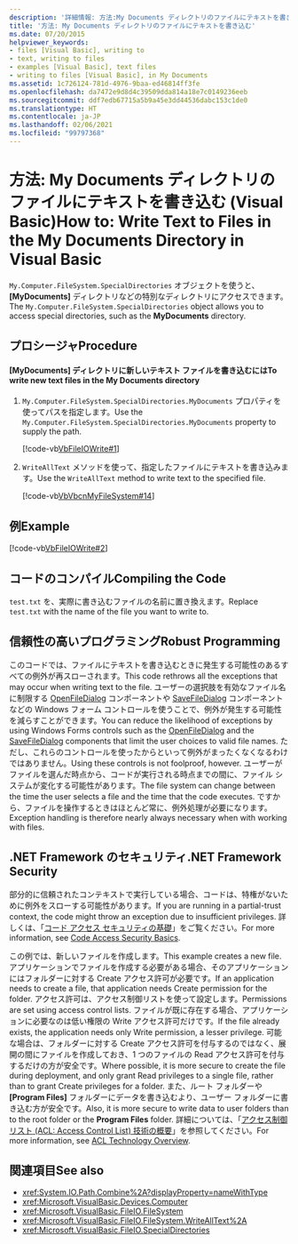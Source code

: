 ```yaml
---
description: '詳細情報: 方法:My Documents ディレクトリのファイルにテキストを書き込む (Visual Basic)'
title: '方法: My Documents ディレクトリのファイルにテキストを書き込む'
ms.date: 07/20/2015
helpviewer_keywords:
- files [Visual Basic], writing to
- text, writing to files
- examples [Visual Basic], text files
- writing to files [Visual Basic], in My Documents
ms.assetid: 1c726124-781d-4976-9baa-ed46814ff3fe
ms.openlocfilehash: da7472e9d8d4c39509dda814a18e7c0149236eeb
ms.sourcegitcommit: ddf7edb67715a5b9a45e3dd44536dabc153c1de0
ms.translationtype: HT
ms.contentlocale: ja-JP
ms.lasthandoff: 02/06/2021
ms.locfileid: "99797368"
---
```

# <a name="how-to-write-text-to-files-in-the-my-documents-directory-in-visual-basic"></a><span data-ttu-id="5a761-103">方法: My Documents ディレクトリのファイルにテキストを書き込む (Visual Basic)</span><span class="sxs-lookup"><span data-stu-id="5a761-103">How to: Write Text to Files in the My Documents Directory in Visual Basic</span></span>

<span data-ttu-id="5a761-104">`My.Computer.FileSystem.SpecialDirectories` オブジェクトを使うと、**[MyDocuments]** ディレクトリなどの特別なディレクトリにアクセスできます。</span><span class="sxs-lookup"><span data-stu-id="5a761-104">The `My.Computer.FileSystem.SpecialDirectories` object allows you to access special directories, such as the **MyDocuments** directory.</span></span>  
  
## <a name="procedure"></a><span data-ttu-id="5a761-105">プロシージャ</span><span class="sxs-lookup"><span data-stu-id="5a761-105">Procedure</span></span>  
  
#### <a name="to-write-new-text-files-in-the-my-documents-directory"></a><span data-ttu-id="5a761-106">[MyDocuments] ディレクトリに新しいテキスト ファイルを書き込むには</span><span class="sxs-lookup"><span data-stu-id="5a761-106">To write new text files in the My Documents directory</span></span>  
  
1. <span data-ttu-id="5a761-107">`My.Computer.FileSystem.SpecialDirectories.MyDocuments` プロパティを使ってパスを指定します。</span><span class="sxs-lookup"><span data-stu-id="5a761-107">Use the `My.Computer.FileSystem.SpecialDirectories.MyDocuments` property to supply the path.</span></span>  
  
     [!code-vb[VbFileIOWrite#1](~/samples/snippets/visualbasic/VS_Snippets_VBCSharp/VbFileIOWrite/VB/Class1.vb#1)]  
  
2. <span data-ttu-id="5a761-108">`WriteAllText` メソッドを使って、指定したファイルにテキストを書き込みます。</span><span class="sxs-lookup"><span data-stu-id="5a761-108">Use the `WriteAllText` method to write text to the specified file.</span></span>  
  
     [!code-vb[VbVbcnMyFileSystem#14](~/samples/snippets/visualbasic/VS_Snippets_VBCSharp/VbVbcnMyFileSystem/VB/Class1.vb#14)]  
  
## <a name="example"></a><span data-ttu-id="5a761-109">例</span><span class="sxs-lookup"><span data-stu-id="5a761-109">Example</span></span>  

 [!code-vb[VbFileIOWrite#2](~/samples/snippets/visualbasic/VS_Snippets_VBCSharp/VbFileIOWrite/VB/Class1.vb#2)]  
  
## <a name="compiling-the-code"></a><span data-ttu-id="5a761-110">コードのコンパイル</span><span class="sxs-lookup"><span data-stu-id="5a761-110">Compiling the Code</span></span>  

 <span data-ttu-id="5a761-111">`test.txt` を、実際に書き込むファイルの名前に置き換えます。</span><span class="sxs-lookup"><span data-stu-id="5a761-111">Replace `test.txt` with the name of the file you want to write to.</span></span>  
  
## <a name="robust-programming"></a><span data-ttu-id="5a761-112">信頼性の高いプログラミング</span><span class="sxs-lookup"><span data-stu-id="5a761-112">Robust Programming</span></span>  

 <span data-ttu-id="5a761-113">このコードでは、ファイルにテキストを書き込むときに発生する可能性のあるすべての例外が再スローされます。</span><span class="sxs-lookup"><span data-stu-id="5a761-113">This code rethrows all the exceptions that may occur when writing text to the file.</span></span> <span data-ttu-id="5a761-114">ユーザーの選択肢を有効なファイル名に制限する [OpenFileDialog](/dotnet/desktop/winforms/controls/openfiledialog-component-windows-forms) コンポーネントや [SaveFileDialog](/dotnet/desktop/winforms/controls/savefiledialog-component-windows-forms) コンポーネントなどの Windows フォーム コントロールを使うことで、例外が発生する可能性を減らすことができます。</span><span class="sxs-lookup"><span data-stu-id="5a761-114">You can reduce the likelihood of exceptions by using Windows Forms controls such as the [OpenFileDialog](/dotnet/desktop/winforms/controls/openfiledialog-component-windows-forms) and the [SaveFileDialog](/dotnet/desktop/winforms/controls/savefiledialog-component-windows-forms) components that limit the user choices to valid file names.</span></span> <span data-ttu-id="5a761-115">ただし、これらのコントロールを使ったからといって例外がまったくなくなるわけではありません。</span><span class="sxs-lookup"><span data-stu-id="5a761-115">Using these controls is not foolproof, however.</span></span> <span data-ttu-id="5a761-116">ユーザーがファイルを選んだ時点から、コードが実行される時点までの間に、ファイル システムが変化する可能性があります。</span><span class="sxs-lookup"><span data-stu-id="5a761-116">The file system can change between the time the user selects a file and the time that the code executes.</span></span> <span data-ttu-id="5a761-117">ですから、ファイルを操作するときはほとんど常に、例外処理が必要になります。</span><span class="sxs-lookup"><span data-stu-id="5a761-117">Exception handling is therefore nearly always necessary when with working with files.</span></span>  
  
## <a name="net-framework-security"></a><span data-ttu-id="5a761-118">.NET Framework のセキュリティ</span><span class="sxs-lookup"><span data-stu-id="5a761-118">.NET Framework Security</span></span>  

 <span data-ttu-id="5a761-119">部分的に信頼されたコンテキストで実行している場合、コードは、特権がないために例外をスローする可能性があります。</span><span class="sxs-lookup"><span data-stu-id="5a761-119">If you are running in a partial-trust context, the code might throw an exception due to insufficient privileges.</span></span> <span data-ttu-id="5a761-120">詳しくは、「[コード アクセス セキュリティの基礎](../../../../framework/misc/code-access-security-basics.md)」をご覧ください。</span><span class="sxs-lookup"><span data-stu-id="5a761-120">For more information, see [Code Access Security Basics](../../../../framework/misc/code-access-security-basics.md).</span></span>  
  
 <span data-ttu-id="5a761-121">この例では、新しいファイルを作成します。</span><span class="sxs-lookup"><span data-stu-id="5a761-121">This example creates a new file.</span></span> <span data-ttu-id="5a761-122">アプリケーションでファイルを作成する必要がある場合、そのアプリケーションにはフォルダーに対する Create アクセス許可が必要です。</span><span class="sxs-lookup"><span data-stu-id="5a761-122">If an application needs to create a file, that application needs Create permission for the folder.</span></span> <span data-ttu-id="5a761-123">アクセス許可は、アクセス制御リストを使って設定します。</span><span class="sxs-lookup"><span data-stu-id="5a761-123">Permissions are set using access control lists.</span></span> <span data-ttu-id="5a761-124">ファイルが既に存在する場合、アプリケーションに必要なのは低い権限の Write アクセス許可だけです。</span><span class="sxs-lookup"><span data-stu-id="5a761-124">If the file already exists, the application needs only Write permission, a lesser privilege.</span></span> <span data-ttu-id="5a761-125">可能な場合は、フォルダーに対する Create アクセス許可を付与するのではなく、展開の間にファイルを作成しておき、1 つのファイルの Read アクセス許可を付与するだけの方が安全です。</span><span class="sxs-lookup"><span data-stu-id="5a761-125">Where possible, it is more secure to create the file during deployment, and only grant Read privileges to a single file, rather than to grant Create privileges for a folder.</span></span> <span data-ttu-id="5a761-126">また、ルート フォルダーや **[Program Files]** フォルダーにデータを書き込むより、ユーザー フォルダーに書き込む方が安全です。</span><span class="sxs-lookup"><span data-stu-id="5a761-126">Also, it is more secure to write data to user folders than to the root folder or the **Program Files** folder.</span></span> <span data-ttu-id="5a761-127">詳細については、「[アクセス制御リスト (ACL: Access Control List) 技術の概要](/previous-versions/dotnet/netframework-4.0/ms229742(v=vs.100))」を参照してください。</span><span class="sxs-lookup"><span data-stu-id="5a761-127">For more information, see [ACL Technology Overview](/previous-versions/dotnet/netframework-4.0/ms229742(v=vs.100)).</span></span>  
  
## <a name="see-also"></a><span data-ttu-id="5a761-128">関連項目</span><span class="sxs-lookup"><span data-stu-id="5a761-128">See also</span></span>

- <xref:System.IO.Path.Combine%2A?displayProperty=nameWithType>
- <xref:Microsoft.VisualBasic.Devices.Computer>
- <xref:Microsoft.VisualBasic.FileIO.FileSystem>
- <xref:Microsoft.VisualBasic.FileIO.FileSystem.WriteAllText%2A>
- <xref:Microsoft.VisualBasic.FileIO.SpecialDirectories>
